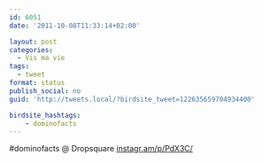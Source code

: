 ```yaml
---
id: 6051
date: '2011-10-08T11:33:14+02:00'

layout: post
categories:
  - Vis ma vie
tags:
  - tweet
format: status
publish_social: no
guid: 'http://tweets.local/?birdsite_tweet=122635659704934400'

birdsite_hashtags:
    - dominofacts
---
```


\#dominofacts @ Dropsquare [instagr.am/p/PdX3C/](http://instagr.am/p/PdX3C/)